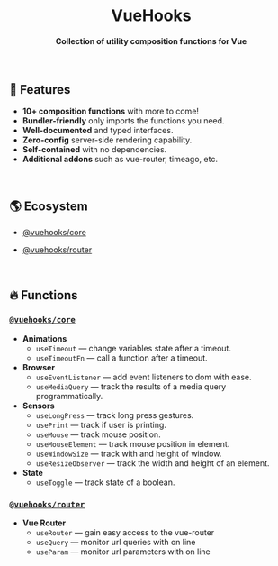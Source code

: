<!-- <p align="center">
    <img src="https://raw.githubusercontent.com/datatorch/documentation/master/docs/.vuepress/public/circle.png" width="350" />
</p> -->

<h1 align="center">
  VueHooks
</h1>
<h4 align="center">Collection of utility composition functions for Vue</h4>

<br />

## :rocket: Features

- **10+ composition functions** with more to come!
- **Bundler-friendly** only imports the functions you need.
- **Well-documented** and typed interfaces.
- **Zero-config** server-side rendering capability.
- **Self-contained** with no dependencies.
- **Additional addons** such as vue-router, timeago, etc.

<br />

## :earth_americas: Ecosystem

- [@vuehooks/core](#vuehookscore)

- [@vuehooks/router](#vuehooksrouter)

<br />

## :fire: Functions

### [`@vuehooks/core`](https://www.npmjs.com/package/@vuehooks/core)

- **Animations**
  - `useTimeout` — change variables state after a timeout.
  - `useTimeoutFn` — call a function after a timeout.
- **Browser**
  - `useEventListener` — add event listeners to dom with ease.
  - `useMediaQuery` — track the results of a media query programmatically.
- **Sensors**
  - `useLongPress` — track long press gestures.
  - `usePrint` — track if user is printing.
  - `useMouse` — track mouse position.
  - `useMouseElement` — track mouse position in element.
  - `useWindowSize` — track with and height of window.
  - `useResizeObserver` — track the width and height of an element.
- **State**
  - `useToggle` — track state of a boolean.

### [`@vuehooks/router`](https://www.npmjs.com/package/@vuehooks/router)

- **Vue Router**
  - `useRouter` — gain easy access to the vue-router
  - `useQuery` — monitor url queries with on line
  - `useParam` — monitor url parameters with on line
